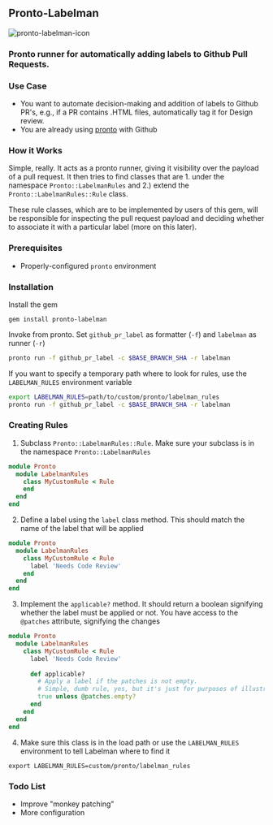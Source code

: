 ## Pronto-Labelman

![pronto-labelman-icon](https://cloud.githubusercontent.com/assets/5194847/23691790/a88578d0-0405-11e7-9492-0ac8ec32d545.png)

### Pronto runner for automatically adding labels to Github Pull Requests.

### Use Case
* You want to automate decision-making and addition of labels to Github PR's, e.g., if a PR contains .HTML files, automatically tag it for Design review.
* You are already using [pronto](https://github.com/mmozuras/pronto) with Github

### How it Works
Simple, really. It acts as a pronto runner, giving it visibility over the payload of a pull request. It then tries to find classes that are 1. under the namespace `Pronto::LabelmanRules` and 2.) extend the `Pronto::LabelmanRules::Rule` class.

These rule classes, which are to be implemented by users of this gem, will be responsible for inspecting the pull request payload and deciding whether to associate it with a particular label (more on this later).

### Prerequisites
* Properly-configured `pronto` environment

### Installation

Install the gem
```
gem install pronto-labelman
```

Invoke from pronto. Set `github_pr_label` as formatter (`-f`) and `labelman` as runner (`-r`)

```bash
pronto run -f github_pr_label -c $BASE_BRANCH_SHA -r labelman
```
If you want to specify a temporary path where to look for rules, use the `LABELMAN_RULES` environment variable

```bash
export LABELMAN_RULES=path/to/custom/pronto/labelman_rules
pronto run -f github_pr_label -c $BASE_BRANCH_SHA -r labelman
```

### Creating Rules
1. Subclass `Pronto::LabelmanRules::Rule`. Make sure your subclass is in the namespace `Pronto::LabelmanRules`

```ruby
module Pronto
  module LabelmanRules
    class MyCustomRule < Rule
    end
  end
end
```

2. Define a label using the `label` class method. This should match the name of the label that will be applied

```ruby
module Pronto
  module LabelmanRules
    class MyCustomRule < Rule
      label 'Needs Code Review'
    end
  end
end
```

3. Implement the `applicable?` method. It should return a boolean signifying whether the label must be applied or not. You have access to the `@patches` attribute, signifying the changes

```ruby
module Pronto
  module LabelmanRules
    class MyCustomRule < Rule
      label 'Needs Code Review'
      
      def applicable?
        # Apply a label if the patches is not empty.
        # Simple, dumb rule, yes, but it's just for purposes of illustration
        true unless @patches.empty?
      end
    end
  end
end
```

4. Make sure this class is in the load path or use the `LABELMAN_RULES` environment to tell Labelman where to find it

```
export LABELMAN_RULES=custom/pronto/labelman_rules
```

### Todo List
* Improve "monkey patching"
* More configuration
